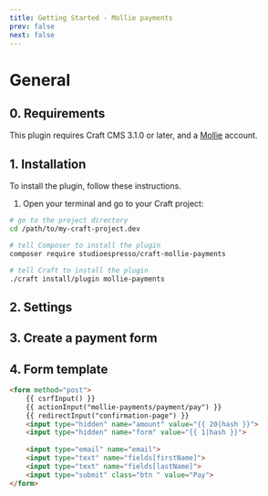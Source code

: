 ```yaml
---
title: Getting Started - Mollie payments
prev: false
next: false
---
```


# General

## 0. Requirements

This plugin requires Craft CMS 3.1.0 or later, and a [Mollie](https://www.mollie.com) account.


## 1. Installation

To install the plugin, follow these instructions.

1. Open your terminal and go to your Craft project:

```bash
# go to the project directory
cd /path/to/my-craft-project.dev

# tell Composer to install the plugin
composer require studioespresso/craft-mollie-payments

# tell Craft to install the plugin
./craft install/plugin mollie-payments
```

## 2. Settings

## 3. Create a payment form

## 4. Form template

```html
<form method="post">
    {{ csrfInput() }}
    {{ actionInput("mollie-payments/payment/pay") }}
    {{ redirectInput("confirmation-page") }}
    <input type="hidden" name="amount" value="{{ 20|hash }}">
    <input type="hidden" name="form" value="{{ 1|hash }}">
    
    <input type="email" name="email">
    <input type="text" name="fields[firstName]">
    <input type="text" name="fields[lastName]">
    <input type="submit" class="btn " value="Pay">
</form>
```

 